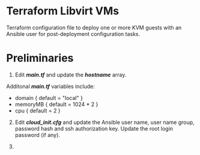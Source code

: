 # Terraform Libvirt VMs

Terraform configuration file to deploy one or more KVM guests with an Ansible user for post-deployment configuration tasks. 

# Preliminaries

1. Edit <b><i>main.tf</b></i> and update the <b><i>hostname</b></i> array. 

Additonal <b><i>main.tf</b></i> variables include: 

- domain { default = "local" }
- memoryMB { default = 1024 * 2 }
- cpu { default = 2 }

2. Edit <b><i>cloud_init.cfg</b></i> and update the Ansible user name, user name group, password hash and ssh authorization key. Update the root login password (if any).

3. 
